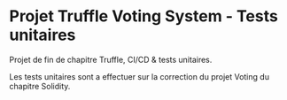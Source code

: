 # Projet Truffle Voting System - Tests unitaires

Projet de fin de chapitre Truffle, CI/CD & tests unitaires.

Les tests unitaires sont a effectuer sur la correction du projet Voting du chapitre Solidity.

